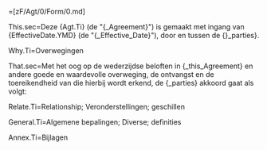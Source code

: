 =[zF/Agt/0/Form/0.md]

This.sec=Deze {Agt.Ti} (de "{_Agreement}") is gemaakt met ingang van {EffectiveDate.YMD} (de "{_Effective_Date}"), door en tussen de {}_parties}.

Why.Ti=Overwegingen

That.sec=Met het oog op de wederzijdse beloften in {_this_Agreement} en andere goede en waardevolle overweging, de ontvangst en de toereikendheid van die hierbij wordt erkend, de {_parties} akkoord gaat als volgt:

Relate.Ti=Relationship; Veronderstellingen; geschillen

General.Ti=Algemene bepalingen; Diverse; definities

Annex.Ti=Bijlagen
